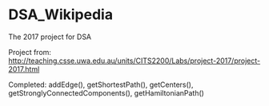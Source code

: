 # DSA_Wikipedia
The 2017 project for DSA

Project from: http://teaching.csse.uwa.edu.au/units/CITS2200/Labs/project-2017/project-2017.html

Completed:
  addEdge(),
  getShortestPath(), 
  getCenters(), 
  getStronglyConnectedComponents(), 
  getHamiltonianPath()
